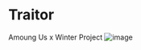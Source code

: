 # Traitor
Amoung Us x Winter Project
![image](https://drive.google.com/uc?export=view&id=1xb8g-pBH9QafPDJxdmD0sl61L_t0l-YT)
